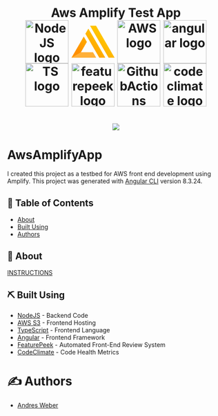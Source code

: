 <div align=center>
    <h1 align=center>
        <br>
        Aws Amplify Test App
        <br>
        <img width="100px" align=center src="https://nodejs.org/static/images/logo.svg" alt="NodeJS logo">
        <img width="100px" align=center src="data:image/svg+xml;base64,PD94bWwgdmVyc2lvbj0iMS4wIiBlbmNvZGluZz0iVVRGLTgiPz4KPHN2ZyB3aWR0aD0iMTI2cHgi%0D%0AIGhlaWdodD0iOTRweCIgdmlld0JveD0iMCAwIDEyNiA5NCIgdmVyc2lvbj0iMS4xIiB4bWxucz0i%0D%0AaHR0cDovL3d3dy53My5vcmcvMjAwMC9zdmciIHhtbG5zOnhsaW5rPSJodHRwOi8vd3d3LnczLm9y%0D%0AZy8xOTk5L3hsaW5rIj4KICAgIDwhLS0gR2VuZXJhdG9yOiBTa2V0Y2ggNTEuMSAoNTc1MDEpIC0g%0D%0AaHR0cDovL3d3dy5ib2hlbWlhbmNvZGluZy5jb20vc2tldGNoIC0tPgogICAgPHRpdGxlPkxvZ28v%0D%0AQW1wbGlmeSBMb2dvPC90aXRsZT4KICAgIDxkZXNjPkNyZWF0ZWQgd2l0aCBTa2V0Y2guPC9kZXNj%0D%0APgogICAgPGRlZnM+CiAgICAgICAgPGxpbmVhckdyYWRpZW50IHgxPSI3NC45MTY3MDUlIiB5MT0i%0D%0ANDIuNDY0MzUwNyUiIHgyPSIxOC4yMzI2NzU1JSIgeTI9Ijg0LjQ4NzIzNDYlIiBpZD0ibGluZWFy%0D%0AR3JhZGllbnQtMSI+CiAgICAgICAgICAgIDxzdG9wIHN0b3AtY29sb3I9IiNGRkMzMDAiIG9mZnNl%0D%0AdD0iMCUiPjwvc3RvcD4KICAgICAgICAgICAgPHN0b3Agc3RvcC1jb2xvcj0iI0ZGOTAwMCIgb2Zm%0D%0Ac2V0PSIxMDAlIj48L3N0b3A+CiAgICAgICAgPC9saW5lYXJHcmFkaWVudD4KICAgIDwvZGVmcz4K%0D%0AICAgIDxnIGlkPSJMb2dvL0FtcGxpZnktTG9nbyIgc3Ryb2tlPSJub25lIiBzdHJva2Utd2lkdGg9%0D%0AIjEiIGZpbGw9Im5vbmUiIGZpbGwtcnVsZT0iZXZlbm9kZCI+CiAgICAgICAgPGcgaWQ9Ikdyb3Vw%0D%0AIj4KICAgICAgICAgICAgPHBhdGggZD0iTTI1LjI4MDg2MDQsNTAuMTkyMTM3IEwzNS44NzUxODI1%0D%0ALDMxLjg0NzMyODggTDQ0Ljk3MTAxMDMsNDcuNjA4NDI0NyBMMjcuMjQzNDY3Miw3OC4zMDQ1NzUz%0D%0AIEw2Mi42ODU2MDc1LDc4LjMwNDU3NTMgTDcxLjc0Mzg5Miw5NCBMMCw5NCBMMjUuMjgwODYwNCw1%0D%0AMC4xOTIxMzcgWiBNNDAuNjU1NDExNiwyMy41NTEyNDkzIEw0OS4zODg3NTI2LDguNDE4NTM2OTkg%0D%0ATDk4LjgxNDQ2Niw5My45OTk3NDI1IEw4MS4zMTA4ODc5LDkzLjk5OTc0MjUgTDQwLjY1NTQxMTYs%0D%0AMjMuNTUxMjQ5MyBaIE01NC4yNDk2MzUsMCBMNzEuNzI5OTEwNCwwIEwxMjYsOTQgTDEwOC40OTc3%0D%0AMTYsOTQgTDU0LjI0OTYzNSwwIFoiIGlkPSJGaWxsLTEiIGZpbGw9InVybCgjbGluZWFyR3JhZGll%0D%0AbnQtMSkiPjwvcGF0aD4KICAgICAgICAgICAgPHBvbHlnb24gaWQ9IkZpbGwtMSIgZmlsbD0iI0ZG%0D%0AQUYzOCIgcG9pbnRzPSIwIDk0IDcyIDk0IDYyLjkwOTM3OTYgNzggMjcuMzQwNzE5NiA3OCI+PC9w%0D%0Ab2x5Z29uPgogICAgICAgIDwvZz4KICAgIDwvZz4KPC9zdmc+" alt="Amplify logo">
        <img width="100px" align=center src="https://d0.awsstatic.com/logos/powered-by-aws-white.png" alt="AWS logo">
        <img width="100px" align=center src="https://angular.io/assets/images/logos/angular/angular.png" alt="angular logo">
        <img width="100px" align=center src="https://raw.githubusercontent.com/remojansen/logo.ts/master/ts.png" alt="TS logo">
        <img width="100px" align=center src="https://raw.githubusercontent.com/featurepeek/documentation/dev/website/static/img/logo.png" alt="featurepeek logo">
        <img width="100px" align=center src="https://avatars0.githubusercontent.com/u/44036562?s=200&v=4" alt="GithubActions logo">
        <img width="100px" align=center src="https://firebounty.com/image/352-codeclimate-code-climate-security" alt="codeclimate logo">
    </h1>
    <h1 align=center>
        <a href="https://codeclimate.com/github/AndresMWeber/aws-amplify-test/maintainability"><img src="https://api.codeclimate.com/v1/badges/447ff8caa5ccbea6ea29/maintainability" /></a>
    </h1>
</div>

# AwsAmplifyApp

I created this project as a testbed for AWS front end development using Amplify. This project was generated with [Angular CLI](https://github.com/angular/angular-cli) version 8.3.24.

## 📝 Table of Contents
- [About](#about)
- [Built Using](#built_using)
- [Authors](#authors)

## 📙 About <a name = "about"></a>
[INSTRUCTIONS](INSTRUCTIONS.md)

## ⛏️ Built Using <a name = "built_using"></a>
- [NodeJS](https://nodejs.org/) - Backend Code
- [AWS S3](https://aws.amazon.com/s3/) - Frontend Hosting
- [TypeScript](https://www.typescriptlang.org/) - Frontend Language
- [Angular](https://angular.io/) - Frontend Framework
- [FeaturePeek](https://featurepeek.com/) - Automated Front-End Review System 
- [CodeClimate](https://codeclimate.com/) - Code Health Metrics

# ✍️ Authors <a name = "authors"></a>
* [Andres Weber](https://github.com/AndresMWeber)
